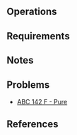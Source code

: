 ## Operations

## Requirements

## Notes

## Problems

- [ABC 142 F - Pure](https://atcoder.jp/contests/abc142/tasks/abc142_f)

## References
